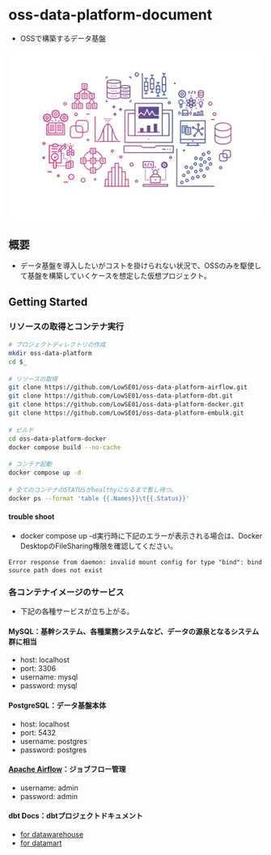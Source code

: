 # oss-data-platform-document
- OSSで構築するデータ基盤

![Image](images/AdobeStock_144803025.png)

## 概要
- データ基盤を導入したいがコストを掛けられない状況で、OSSのみを駆使して基盤を構築していくケースを想定した仮想プロジェクト。

## Getting Started

### リソースの取得とコンテナ実行

```bash
# プロジェクトディレクトリの作成
mkdir oss-data-platform
cd $_

# リソースの取得
git clone https://github.com/LowSE01/oss-data-platform-airflow.git
git clone https://github.com/LowSE01/oss-data-platform-dbt.git
git clone https://github.com/LowSE01/oss-data-platform-docker.git
git clone https://github.com/LowSE01/oss-data-platform-embulk.git

# ビルド
cd oss-data-platform-docker
docker compose build --no-cache

# コンテナ起動
docker compose up -d

# 全てのコンテナのSTATUSがhealthyになるまで暫し待つ。
docker ps --format 'table {{.Names}}\t{{.Status}}'
```

#### trouble shoot
- docker compose up -d実行時に下記のエラーが表示される場合は、Docker DesktopのFileSharing権限を確認してください。

```
Error response from daemon: invalid mount config for type "bind": bind source path does not exist
```

### 各コンテナイメージのサービス
- 下記の各種サービスが立ち上がる。

#### MySQL：基幹システム、各種業務システムなど、データの源泉となるシステム群に相当
- host: localhost
- port: 3306
- username: mysql
- password: mysql

#### PostgreSQL：データ基盤本体
- host: localhost
- port: 5432
- username: postgres
- password: postgres

#### [Apache Airflow](http://localhost:8080/)：ジョブフロー管理
- username: admin
- password: admin

#### dbt Docs：dbtプロジェクトドキュメント
* [for datawarehouse](http://localhost:8081/)
* [for datamart](http://localhost:8082/)
